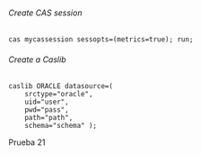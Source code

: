 ###### Create CAS session

```
cas mycassession sessopts=(metrics=true); run;
``` 
###### Create a Caslib

```
caslib ORACLE datasource=(                                          
    srctype="oracle",
    uid="user",
    pwd="pass",
    path="path",
    schema="schema" );
``` 

Prueba 21